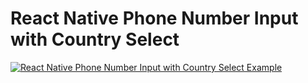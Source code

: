 # React Native Phone Number Input with Country Select

[![React Native Phone Number Input with Country Select Example](https://img.youtube.com/vi/DceIwTIbIEk/0.jpg)](https://www.youtube.com/watch?v=DceIwTIbIEk)
